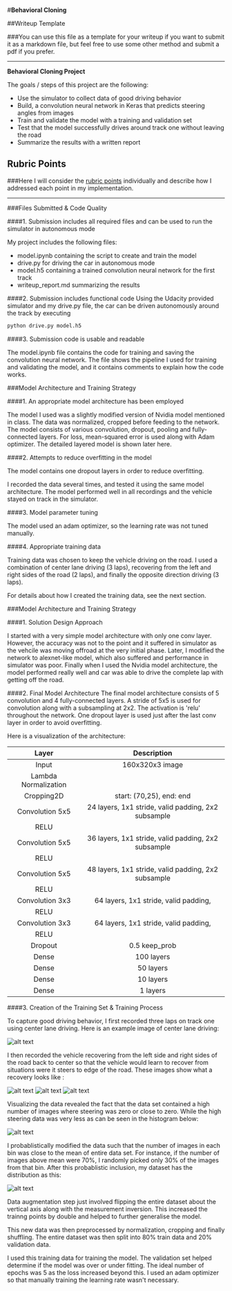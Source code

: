 #**Behavioral Cloning** 

##Writeup Template

###You can use this file as a template for your writeup if you want to submit it as a markdown file, but feel free to use some other method and submit a pdf if you prefer.

---

**Behavioral Cloning Project**

The goals / steps of this project are the following:
* Use the simulator to collect data of good driving behavior
* Build, a convolution neural network in Keras that predicts steering angles from images
* Train and validate the model with a training and validation set
* Test that the model successfully drives around track one without leaving the road
* Summarize the results with a written report


[//]: # (Image References)

[image2]: ./examples/centerlane.jpg "Center Lane"
[image3]: ./examples/recover1.jpg "Recovery Image"
[image4]: ./examples/recover2.jpg "Recovery Image"
[image5]: ./examples/recover3.jpg "Recovery Image"
[old_hist]: ./examples/old_hist.png "Old Histogram"
[new_hist]: ./examples/new_hist.png "New Histogram"

## Rubric Points
###Here I will consider the [rubric points](https://review.udacity.com/#!/rubrics/432/view) individually and describe how I addressed each point in my implementation.  

---
###Files Submitted & Code Quality

####1. Submission includes all required files and can be used to run the simulator in autonomous mode

My project includes the following files:
* model.ipynb containing the script to create and train the model
* drive.py for driving the car in autonomous mode
* model.h5 containing a trained convolution neural network for the first track
* writeup_report.md summarizing the results

####2. Submission includes functional code
Using the Udacity provided simulator and my drive.py file, the car can be driven autonomously around the track by executing 
```sh
python drive.py model.h5
```

####3. Submission code is usable and readable

The model.ipynb file contains the code for training and saving the convolution neural network. The file shows the pipeline I used for training and validating the model, and it contains comments to explain how the code works.

###Model Architecture and Training Strategy

####1. An appropriate model architecture has been employed

The model I used was a slightly modified version of Nvidia model mentioned in class. The data was normalized, cropped before feeding to the network. The model consists of various convolution, dropout, pooling and fully-connected layers. For loss, mean-squared error is used along with Adam optimizer. The detailed layered model is shown later here.

####2. Attempts to reduce overfitting in the model

The model contains one dropout layers in order to reduce overfitting.

I recorded the data several times, and tested it using the same model architecture. The model performed well in all recordings and the vehicle stayed on track in the simulator.

####3. Model parameter tuning

The model used an adam optimizer, so the learning rate was not tuned manually.

####4. Appropriate training data

Training data was chosen to keep the vehicle driving on the road. I used a combination of center lane driving (3 laps), recovering from the left and right sides of the road (2 laps), and finally the opposite direction driving (3 laps).

For details about how I created the training data, see the next section. 

###Model Architecture and Training Strategy

####1. Solution Design Approach

I started with a very simple model architecture with only one conv layer. However, the accuracy was not to the point and it suffered in simulator as the vehcile was moving offroad at the very initial phase. Later, I modified the network to alexnet-like model, which also suffered and performance in simulator was poor. Finally when I used the Nvidia model architecture, the model performed really well and car was able to drive the complete lap with getting off the road. 

####2. Final Model Architecture
The final model architecture consists of 5 convolution and 4 fully-connected layers. A stride of 5x5 is used for convolution along with a subsampling at 2x2. The activation is 'relu' throughout the network. One dropout layer is used just after the last conv layer in order to avoid overfitting.

Here is a visualization of the architecture: 

| Layer         		|     Description	        					| 
|:---------------------:|:---------------------------------------------:| 
| Input         		| 160x320x3 image   							| 
| Lambda Normalization     	| |
| Cropping2D     	| start: (70,25), end: end	|
| Convolution 5x5     	| 24 layers, 1x1 stride, valid padding, 2x2 subsample 	|
| RELU					|												|
| Convolution 5x5     	| 36 layers, 1x1 stride, valid padding, 2x2 subsample 	|
| RELU					|		
| Convolution 5x5     	| 48 layers, 1x1 stride, valid padding, 2x2 subsample 	|
| RELU					|		
| Convolution 3x3     	| 64 layers, 1x1 stride, valid padding, 	|
| RELU					|		
| Convolution 3x3     	| 64 layers, 1x1 stride, valid padding, 	|
| RELU					|		
| Dropout     	| 0.5 keep_prob  	|
| Dense		| 100 layers        								|
| Dense		| 50 layers        									|
| Dense		| 10 layers        									|
| Dense		| 1 layers        									 |
 

####3. Creation of the Training Set & Training Process

To capture good driving behavior, I first recorded three laps on track one using center lane driving. Here is an example image of center lane driving:

![alt text][image2]

I then recorded the vehicle recovering from the left side and right sides of the road back to center so that the vehicle would learn to recover from situations were it steers to edge of the road. These images show what a recovery looks like :

![alt text][image3]
![alt text][image4]
![alt text][image5]

Visualizing the data revealed the fact that the data set contained a high number of images where steering was zero or close to zero. While the high steering data was very less as can be seen in the histogram below:

![alt text][old_hist]

I probablistically modified the data such that the number of images in each bin was close to the mean of entire data set. For instance, if the number of images above mean were 70%, I randomly picked only 30% of the images from that bin. After this probablistic inclusion, my dataset has the distribution as this: 

![alt text][new_hist]

Data augmentation step just involved flipping the entire dataset about the vertical axis along with the measurement inversion. This increased the trainng points by double and helped to further generalise the model.

This new data was then preprocessed by normalization, cropping and finally shuffling. The entire dataset was then split into 80% train data and 20% validation data. 

I used this training data for training the model. The validation set helped determine if the model was over or under fitting. The ideal number of epochs was 5 as the loss increased beyond this. I used an adam optimizer so that manually training the learning rate wasn't necessary.
